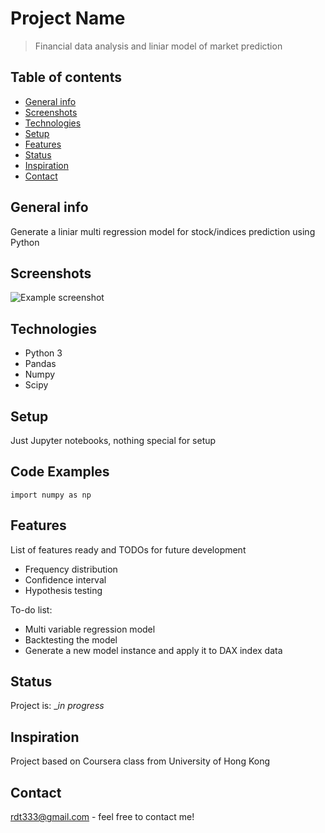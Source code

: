 # Project Name
> Financial data analysis and liniar model of market prediction

## Table of contents
* [General info](#general-info)
* [Screenshots](#screenshots)
* [Technologies](#technologies)
* [Setup](#setup)
* [Features](#features)
* [Status](#status)
* [Inspiration](#inspiration)
* [Contact](#contact)

## General info
Generate a liniar multi regression model for stock/indices prediction using Python

## Screenshots
![Example screenshot](./img/screenshot.png)

## Technologies
* Python 3
* Pandas
* Numpy
* Scipy

## Setup
Just Jupyter notebooks, nothing special for setup

## Code Examples
`import numpy as np`

## Features
List of features ready and TODOs for future development
* Frequency distribution
* Confidence interval
* Hypothesis testing

To-do list:
* Multi variable regression model
* Backtesting the model
* Generate a new model instance and apply it to DAX index data

## Status
Project is: __in progress_

## Inspiration
Project based on Coursera class from University of Hong Kong

## Contact
rdt333@gmail.com - feel free to contact me!

